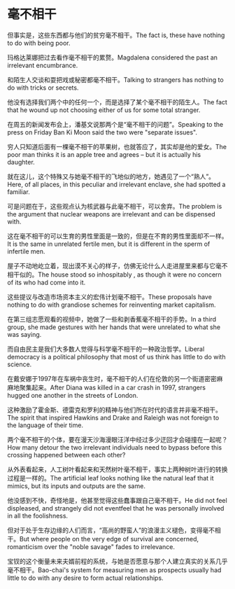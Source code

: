 # 毫不相干

<p><span class="chinese">但事实是，这些东西都与他们的贫穷毫不相干。</span><span class="english">The fact is, these have nothing to do with being poor.</span></p>

<p><span class="chinese">玛格达莱娜把过去看作毫不相干的累赘。</span><span class="english">Magdalena considered the past an irrelevant encumbrance.</span></p>

<p><span class="chinese">和陌生人交谈和耍把戏或秘密都毫不相干。</span><span class="english">Talking to strangers has nothing to do with tricks or secrets.</span></p>

<p><span class="chinese">他没有选择我们两个中的任何一个，而是选择了某个毫不相干的陌生人。</span><span class="english">The fact that he wound up not choosing either of us for some total stranger.</span></p>

<p><span class="chinese">在周五的新闻发布会上，潘基文说那两个是“毫不相干的问题”。</span><span class="english">Speaking to the press on Friday Ban Ki Moon said the two were "separate issues".</span></p>

<p><span class="chinese">穷人只知道后面有一棵毫不相干的苹果树，也就答应了，其实却是他的爱女。</span><span class="english">The poor man thinks it is an apple tree and agrees – but it is actually his daughter.</span></p>

<p><span class="chinese">就在这儿，这个特殊又与她毫不相干的飞地似的地方，她遇见了一个“熟人”。</span><span class="english">Here, of all places, in this peculiar and irrelevant enclave, she had spotted a familiar.</span></p>

<p><span class="chinese">可是问题在于，这些观点认为核武器与此毫不相干，可以舍弃。</span><span class="english">The problem is the argument that nuclear weapons are irrelevant and can be dispensed with.</span></p>

<p><span class="chinese">这在毫不相干的可以生育的男性里面是一致的，但是在不育的男性里面却不一样。</span><span class="english">It is the same in unrelated fertile men, but it is different in the sperm of infertile men.</span></p>

<p><span class="chinese">屋子不动地屹立着，现出漠不关心的样子，仿佛无论什么人走进屋里来都与它毫不相干似的。</span><span class="english">The house stood so inhospitably , as though it were no concern of its who had come into it.</span></p>

<p><span class="chinese">这些提议与改造市场资本主义的宏伟计划毫不相干。</span><span class="english">These proposals have nothing to do with grandiose schemes for reinventing market capitalism.</span></p>

<p><span class="chinese">在第三组志愿观看的视频中，她做了一些和剥香蕉毫不相干的手势。</span><span class="english">In a third group, she made gestures with her hands that were unrelated to what she was saying.</span></p>

<p><span class="chinese">而自由民主是我们大多数人觉得与科学毫不相干的一种政治哲学。</span><span class="english">Liberal democracy is a political philosophy that most of us think has little to do with science.</span></p>

<p><span class="chinese">在戴安娜于1997年在车祸中丧生时，毫不相干的人们在伦敦的另一个街道密密麻麻地聚集起来。</span><span class="english">After Diana was killed in a car crash in 1997, strangers hugged one another in the streets of London.</span></p>

<p><span class="chinese">这种激励了霍金斯、德雷克和罗利的精神与他们所在时代的语言并非毫不相干。</span><span class="english">The spirit that inspired Hawkins and Drake and Raleigh was not foreign to the language of their time.</span></p>

<p><span class="chinese">两个毫不相干的个体，要在漫天沙海漫眼汪洋中经过多少迂回才会碰撞在一起呢？</span><span class="english">How many detour the two irrelevant individuals need to bypass before this crossing happened between each other?</span></p>

<p><span class="chinese">从外表看起来，人工树叶看起来和天然树叶毫不相干，事实上两种树叶进行的转换过程是一样的。</span><span class="english">The artificial leaf looks nothing like the natural leaf that it mimics, but its inputs and outputs are the same.</span></p>

<p><span class="chinese">他没感到不快，奇怪地是，他甚至觉得这些蠢事跟自己毫不相干。</span><span class="english">He did not feel displeased, and strangely did not eventfeel that he was personally involved in all the foolishness.</span></p>

<p><span class="chinese">但对于处于生存边缘的人们而言，“高尚的野蛮人”的浪漫主义褪色，变得毫不相干。</span><span class="english">But where people on the very edge of survival are concerned, romanticism over the "noble savage" fades to irrelevance.</span></p>

<p><span class="chinese">宝钗的这个衡量未来夫婿前程的系统，与她是否愿意与那个人建立真实的关系几乎毫不相干。</span><span class="english">Bao-chai's system for measuring men as prospects usually had little to do with any desire to form actual relationships.</span></p>

